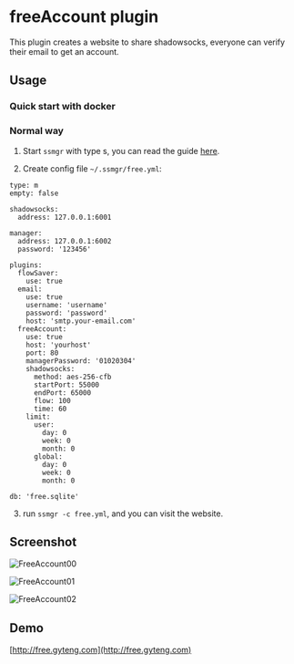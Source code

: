 # freeAccount plugin

This plugin creates a website to share shadowsocks, everyone can verify their email to get an account.

## Usage

### Quick start with docker

### Normal way

1. Start `ssmgr` with type s, you can read the guide [here](https://github.com/shadowsocks/shadowsocks-manager).

2. Create config file `~/.ssmgr/free.yml`:

```
type: m
empty: false

shadowsocks:
  address: 127.0.0.1:6001

manager:
  address: 127.0.0.1:6002
  password: '123456'

plugins:
  flowSaver:
    use: true
  email:
    use: true
    username: 'username'
    password: 'password'
    host: 'smtp.your-email.com'
  freeAccount:
    use: true
    host: 'yourhost'
    port: 80
    managerPassword: '01020304'
    shadowsocks:
      method: aes-256-cfb
      startPort: 55000
      endPort: 65000
      flow: 100
      time: 60
    limit:
      user:
        day: 0
        week: 0
        month: 0
      global:
        day: 0
        week: 0
        month: 0

db: 'free.sqlite'
```

3. run `ssmgr -c free.yml`, and you can visit the website.

## Screenshot

![FreeAccount00](https://github.com/shadowsocks/shadowsocks-manager/blob/master/plugins/freeAccount/screenshot/freeAccount00.png)

![FreeAccount01](https://github.com/shadowsocks/shadowsocks-manager/blob/master/plugins/freeAccount/screenshot/freeAccount01.png)

![FreeAccount02](https://github.com/shadowsocks/shadowsocks-manager/blob/master/plugins/freeAccount/screenshot/freeAccount02.png)

## Demo

[http://free.gyteng.com](http://free.gyteng.com)
